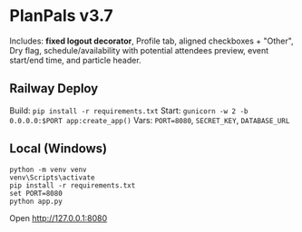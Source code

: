 # PlanPals v3.7

Includes: **fixed logout decorator**, Profile tab, aligned checkboxes + "Other", Dry flag, schedule/availability with potential attendees preview, event start/end time, and particle header.

## Railway Deploy
Build: `pip install -r requirements.txt`
Start: `gunicorn -w 2 -b 0.0.0.0:$PORT app:create_app()`
Vars: `PORT=8080`, `SECRET_KEY`, `DATABASE_URL`

## Local (Windows)
```
python -m venv venv
venv\Scripts\activate
pip install -r requirements.txt
set PORT=8080
python app.py
```
Open http://127.0.0.1:8080
